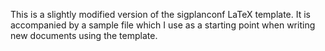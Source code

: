 This is a slightly modified version of the sigplanconf LaTeX template. It is accompanied by a sample file which I use as a starting point when writing new documents using the template.
